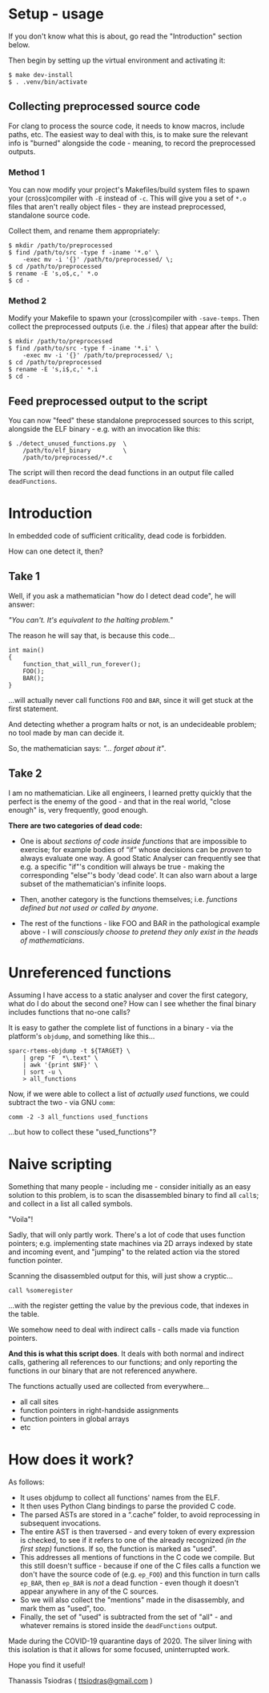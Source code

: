 # Setup - usage

If you don't know what this is about, go read the "Introduction" section below.

Then begin by setting up the virtual environment and activating it:

    $ make dev-install
    $ . .venv/bin/activate

## Collecting preprocessed source code

For clang to process the source code, it needs to know macros, include paths,
etc. The easiest way to deal with this, is to make sure the relevant info
is "burned" alongside the code - meaning, to record the preprocessed outputs.

### Method 1

You can now modify your project's Makefiles/build system files to spawn your
(cross)compiler with `-E` instead of `-c`. This will give you a set of `*.o`
files that aren't really object files - they are instead preprocessed,
standalone source code.

Collect them, and rename them appropriately:

    $ mkdir /path/to/preprocessed
    $ find /path/to/src -type f -iname '*.o' \
        -exec mv -i '{}' /path/to/preprocessed/ \;
    $ cd /path/to/preprocessed
    $ rename -E 's,o$,c,' *.o
    $ cd -

### Method 2

Modify your Makefile to spawn your (cross)compiler with `-save-temps`.
Then collect the preprocessed outputs (i.e. the *.i* files) that appear
after the build:

    $ mkdir /path/to/preprocessed
    $ find /path/to/src -type f -iname '*.i' \
        -exec mv -i '{}' /path/to/preprocessed/ \;
    $ cd /path/to/preprocessed
    $ rename -E 's,i$,c,' *.i
    $ cd -

## Feed preprocessed output to the script

You can now "feed" these standalone preprocessed sources to this
script, alongside the ELF binary - e.g. with an invocation like this:

    $ ./detect_unused_functions.py  \
        /path/to/elf_binary         \
        /path/to/preprocessed/*.c

The script will then record the dead functions in an output file called
`deadFunctions`.

# Introduction

In embedded code of sufficient criticality, dead code is forbidden.

How can one detect it, then?

## Take 1

Well, if you ask a mathematician "how do I detect dead code", he will answer:

  *"You can't. It's equivalent to the halting problem."*

The reason he will say that, is because this code...

    int main()
    {
        function_that_will_run_forever();
        FOO();
        BAR();
    }

...will actually never call functions `FOO` and `BAR`, since it will get stuck
at the first statement.

And detecting whether a program halts or not, is an undecideable problem;
no tool made by man can decide it.

So, the mathematician says: *"... forget about it"*.

## Take 2

I am no mathematician. Like all engineers, I learned pretty quickly that
the perfect is the enemy of the good - and that in the real world,
"close enough" is, very frequently, good enough.

**There are two categories of dead code:**

- One is about *sections of code inside functions* that are impossible
  to exercise; for example bodies of “if” whose decisions can be *proven*
  to always evaluate one way. A good Static Analyser can frequently see
  that e.g. a specific "if"'s condition will always be true - making the
  corresponding "else"'s body 'dead code'. It can also warn about a large
  subset of the mathematician's infinite loops.

- Then, another category is the functions themselves; i.e. *functions
  defined but not used or called by anyone*.

- The rest of the functions - like FOO and BAR in the pathological example
  above - I will *consciously choose to pretend they only exist in the
  heads of mathematicians*.

# Unreferenced functions

Assuming I have access to a static analyser and cover the first category,
what do I do about the second one? How can I see whether the final binary
includes functions that no-one calls?

It is easy to gather the complete list of functions in a binary - via the
platform's `objdump`, and something like this...

    sparc-rtems-objdump -t ${TARGET} \
        | grep "F  *\.text" \
        | awk '{print $NF}' \
        | sort -u \
        > all_functions

Now, if we were able to collect a list of *actually used* functions,
we could subtract the two - via GNU `comm`:

    comm -2 -3 all_functions used_functions

...but how to collect these "used_functions"?

# Naive scripting

Something that many people - including me - consider initially as an easy
solution to this problem, is to scan the disassembled binary to find
all `call`s; and collect in a list all called symbols.

"Voila"!

Sadly, that will only partly work. There's a lot of code that uses
function pointers; e.g. implementing state machines via 2D arrays
indexed by state and incoming event, and "jumping" to the related action
via the stored function pointer.

Scanning the disassembled output for this, will just show a cryptic...

    call %someregister

...with the register getting the value by the previous code, that
indexes in the table.

We somehow need to deal with indirect calls - calls made via function
pointers.

**And this is what this script does**. It deals with both
normal and indirect calls, gathering all references to our functions;
and only reporting the functions in our binary that are not referenced
anywhere.

The functions actually used are collected from everywhere...

- all call sites
- function pointers in right-handside assignments
- function pointers in global arrays
- etc

# How does it work?

As follows:

- It uses objdump to collect all functions' names from the ELF.
- It then uses Python Clang bindings to parse the provided C code.
- The parsed ASTs are stored in a “.cache” folder, to avoid reprocessing
  in subsequent invocations.
- The entire AST is then traversed - and every token of every expression
  is checked, to see if it refers to one of the already recognized
  *(in the first step)* functions. If so, the function is marked as "used".
- This addresses all mentions of functions in the C code we compile.
  But this still doesn't suffice - because if one of the C files
  calls a function we don't have the source code of (e.g. `ep_FOO`)
  and this function in turn calls `ep_BAR`, then `ep_BAR` is *not*
  a dead function - even though it doesn't appear anywhere in any
  of the C sources.
- So we will also collect the "mentions" made in the disassembly,
  and mark them as "used", too.
- Finally, the set of "used" is subtracted from the set of "all" - and
  whatever remains is stored inside the `deadFunctions` output.

Made during the COVID-19 quarantine days of 2020. The silver lining with
this isolation is that it allows for some focused, uninterrupted work.

Hope you find it useful!

Thanassis Tsiodras ( ttsiodras@gmail.com )
